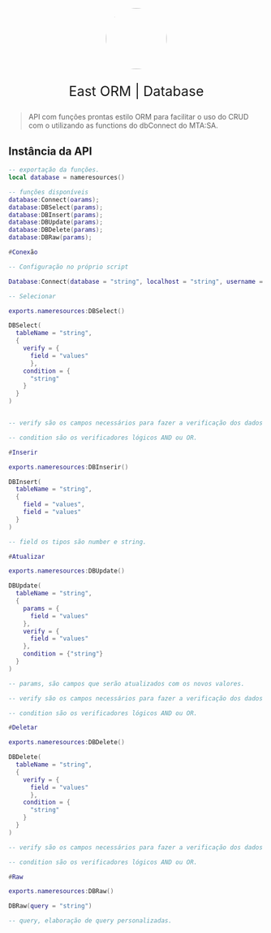 <p align="center">
  <img src="https://user-images.githubusercontent.com/33224319/134019196-82832b47-c91f-4430-85c3-092d4e2fb98c.png" width="120" style="border-radius: 60px;" />
</p>
<p align="center" style="font-size: 20pt; font-weight: 500pt;">East ORM | Database</p>


> API com funções prontas estilo ORM para facilitar o uso do CRUD com o utilizando as functions do dbConnect do MTA:SA.

## Instância da API

```lua
-- exportação da funções.
local database = nameresources()

-- funções disponíveis
database:Connect(oarams);
database:DBSelect(params);
database:DBInsert(params);
database:DBUpdate(params);
database:DBDelete(params);
database:DBRaw(params);

#Conexão

-- Configuração no próprio script

Database:Connect(database = "string", localhost = "string", username = "string", password = "string")

-- Selecionar

exports.nameresources:DBSelect()

DBSelect(
  tableName = "string",
  {
    verify = {
      field = "values"
      },
    condition = {
      "string"
    }
  }
)


-- verify são os campos necessários para fazer a verificação dos dados na tabela.

-- condition são os verificadores lógicos AND ou OR.

#Inserir

exports.nameresources:DBInserir()

DBInsert(
  tableName = "string",
  {
    field = "values",
    field = "values"
  }
)

-- field os tipos são number e string. 

#Atualizar

exports.nameresources:DBUpdate()

DBUpdate(
  tableName = "string",
  {
    params = {
      field = "values"
    },
    verify = {
      field = "values"
    },
    condition = {"string"}
  }
)

-- params, são campos que serão atualizados com os novos valores.

-- verify são os campos necessários para fazer a verificação dos dados na tabela.

-- condition são os verificadores lógicos AND ou OR.

#Deletar

exports.nameresources:DBDelete()

DBDelete(
  tableName = "string",
  {
    verify = {
      field = "values"
      },
    condition = {
      "string"
    }
  }
)

-- verify são os campos necessários para fazer a verificação dos dados na tabela.

-- condition são os verificadores lógicos AND ou OR.

#Raw

exports.nameresources:DBRaw()

DBRaw(query = "string")

-- query, elaboração de query personalizadas.

````